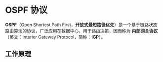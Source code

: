 # OSPF 协议

**OSPF**（Open Shortest Path First，**开放式最短路径优先**）是一个基于链路状态路由算法的协议，广泛应用在数据中心，用于路由决策，因而称为 **内部网关协议**（英文：Interior Gateway Protocol，简称：**IGP**）。

## 工作原理